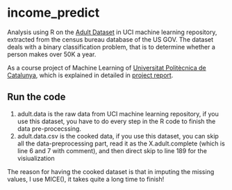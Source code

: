 # income_predict

Analysis using R on the [Adult Dataset](http://archive.ics.uci.edu/ml/datasets/Adult) in UCI machine learning repository, extracted from the census bureau database of the US GOV. The dataset deals with a binary classification problem, that is to determine whether a person makes over 50K a year.

As a course project of Machine Learning of [Universitat Politècnica de Catalunya](http://www.upc.edu/), which is explained in detailed in [project report](https://github.com/yanghanxy/Income_predict/blob/master/Report/ML_Project_Report.pdf). 

## Run the code

1. adult.data is the raw data from UCI machine learning repository, 
   if you use this dataset, you have to do every step in the R code
   to finish the data pre-procecssing. 
2. adult.data.csv is the cooked data, 
   if you use this dataset, you can skip all the data-preprocessing part, 
   read it as the X.adult.complete (which is line 6 and 7 with comment),
   and then direct skip to line 189 for the visiualization

The reason for having the cooked dataset is that 
in imputing the missing values, I use MICE(), it takes quite a long time to finish! 

